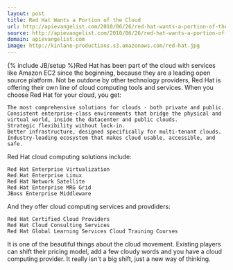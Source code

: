 ```yaml
---
layout: post
title: Red Hat Wants a Portion of the Cloud
url: http://apievangelist.com/2010/06/26/red-hat-wants-a-portion-of-the-cloud/
source: http://apievangelist.com/2010/06/26/red-hat-wants-a-portion-of-the-cloud/
domain: apievangelist.com
image: http://kinlane-productions.s3.amazonaws.com/red-hat.jpg
---
```

{% include JB/setup %}Red Hat has been part of the cloud with services like Amazon EC2 since the beginning, because they are a leading open source platform. Not be outdone by other technology providers, Red Hat is offering their own line of cloud computing tools and services. When you choose Red Hat for your cloud, you get:

	The most comprehensive solutions for clouds - both private and public.
	Consistent enterprise-class environments that bridge the physical and virtual world, inside the datacenter and public clouds.
	Strategic flexibility without lock-in.
	Better infrastructure, designed specifically for multi-tenant clouds.
	Industry-leading ecosystem that makes cloud usable, accessible, and safe.

Red Hat cloud computing solutions include:

	Red Hat Enterprise Virtualization
	Red Hat Enterprise Linux
	Red Hat Network Satellite
	Red Hat Enterprise MRG Grid
	JBoss Enterprise Middleware

And they offer cloud computing services and provdiders:

	Red Hat Certified Cloud Providers
	Red Hat Cloud Consulting Services
	Red Hat Global Learning Services Cloud Training Courses

It is one of the beautiful things about the cloud movement. Existing players can shift their pricing model, add a few cloudy words and you have a cloud computing provider. It really isn't a big shift, just a new way of thinking.